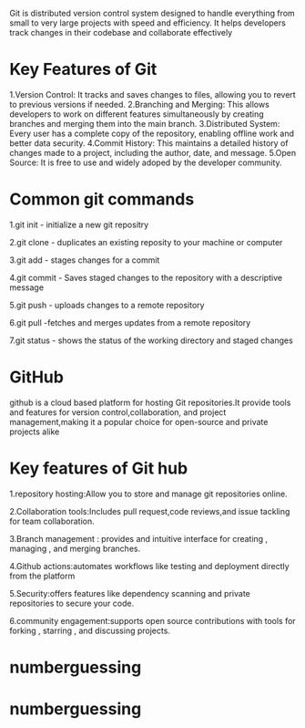 Git is distributed version control system designed to handle everything from small to very large
projects with speed and efficiency. It helps developers track changes in their codebase and collaborate
effectively

 # Key Features of Git
 1.Version Control: It tracks and saves changes to files, allowing you to revert to previous versions if needed.
 2.Branching and Merging: This allows developers to work on different features simultaneously by creating
 branches and merging them into the main branch.
 3.Distributed System: Every user has a complete copy of the repository, enabling offline work and better
 data security.
 4.Commit History: This maintains a detailed history of changes made to a project, including the author, date,
 and message.
 5.Open Source: It is free to use and widely adoped by the developer community.

# Common git commands

1.git init - initialize a new git repositry

2.git clone -  duplicates an existing reposity to your machine or computer

3.git add - stages changes for a commit

4.git commit - Saves staged changes to the repository with a descriptive message

5.git push - uploads changes to a remote repository

6.git pull -fetches and merges updates from a remote repository

7.git status - shows the status of the working directory and staged changes

# GitHub
github is a cloud based platform for hosting Git repositories.It provide tools and features for version control,collaboration, and project management,making it a popular choice for open-source and private projects alike

# Key features of Git hub
1.repository hosting:Allow you to store and manage git repositories online.

2.Collaboration tools:Includes pull request,code reviews,and issue tackling for team collaboration.

3.Branch management : provides and intuitive interface for creating ,  managing , and merging branches.

4.Github actions:automates workflows like testing and deployment directly from the platform

5.Security:offers features like dependency scanning and private repositories to secure your code.

6.community engagement:supports open source contributions with tools for forking , starring ,  and discussing projects.
# numberguessing
# numberguessing
